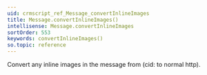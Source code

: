 ```yaml
---
uid: crmscript_ref_Message_convertInlineImages
title: Message.convertInlineImages()
intellisense: Message.convertInlineImages
sortOrder: 553
keywords: convertInlineImages()
so.topic: reference
---
```



Convert any inline images in the message from (cid: to normal http).


